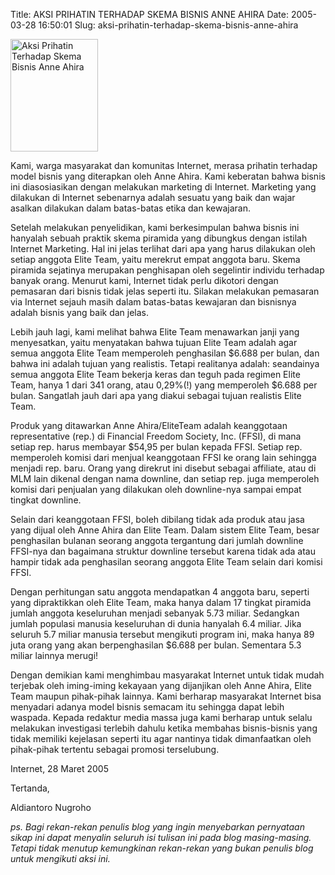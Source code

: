 Title: AKSI PRIHATIN TERHADAP SKEMA BISNIS ANNE AHIRA
Date: 2005-03-28 16:50:01
Slug: aksi-prihatin-terhadap-skema-bisnis-anne-ahira

<img src="http://aaa.priyadi.net/aaa.gif" width="140" height="180" alt="Aksi Prihatin Terhadap Skema Bisnis Anne Ahira" class="imageleft" />

Kami, warga masyarakat dan komunitas Internet, merasa prihatin terhadap model bisnis yang diterapkan oleh Anne Ahira. Kami keberatan bahwa bisnis ini diasosiasikan dengan melakukan marketing di Internet. Marketing yang dilakukan di Internet sebenarnya adalah sesuatu yang baik dan wajar asalkan dilakukan dalam batas-batas etika dan kewajaran.

Setelah melakukan penyelidikan, kami berkesimpulan bahwa bisnis ini hanyalah sebuah praktik skema piramida yang dibungkus dengan istilah Internet Marketing. Hal ini jelas terlihat dari apa yang harus dilakukan oleh setiap anggota Elite Team, yaitu merekrut empat anggota baru. Skema piramida sejatinya merupakan penghisapan oleh segelintir individu terhadap banyak orang. Menurut kami, Internet tidak perlu dikotori dengan pemasaran dari bisnis tidak jelas seperti itu. Silakan melakukan pemasaran via Internet sejauh masih dalam batas-batas kewajaran dan bisnisnya adalah bisnis yang baik dan jelas.

Lebih jauh lagi, kami melihat bahwa Elite Team menawarkan janji yang menyesatkan, yaitu menyatakan bahwa tujuan Elite Team adalah agar semua anggota Elite Team memperoleh penghasilan $6.688 per bulan, dan bahwa ini adalah tujuan yang realistis. Tetapi realitanya adalah: seandainya semua anggota Elite Team bekerja keras dan teguh pada regimen Elite Team, hanya 1 dari 341 orang, atau 0,29%(!) yang memperoleh $6.688 per bulan. Sangatlah jauh dari apa yang diakui sebagai tujuan realistis Elite Team.

Produk yang ditawarkan Anne Ahira/EliteTeam adalah keanggotaan representative (rep.) di Financial Freedom Society, Inc. (FFSI), di mana setiap rep. harus membayar $54,95 per bulan kepada FFSI. Setiap rep. memperoleh komisi dari menjual keanggotaan FFSI ke orang lain sehingga menjadi rep. baru. Orang yang direkrut ini disebut sebagai affiliate, atau di MLM lain dikenal dengan nama downline, dan setiap rep. juga memperoleh komisi dari penjualan yang dilakukan oleh downline-nya sampai empat tingkat downline.

Selain dari keanggotaan FFSI, boleh dibilang tidak ada produk atau jasa yang dijual oleh Anne Ahira dan Elite Team. Dalam sistem Elite Team, besar penghasilan bulanan seorang anggota tergantung dari jumlah downline FFSI-nya dan bagaimana struktur downline tersebut karena tidak ada atau hampir tidak ada penghasilan seorang anggota Elite Team selain dari komisi FFSI.

Dengan perhitungan satu anggota mendapatkan 4 anggota baru, seperti yang dipraktikkan oleh Elite Team, maka hanya dalam 17 tingkat piramida jumlah anggota keseluruhan menjadi sebanyak 5.73 miliar. Sedangkan jumlah populasi manusia keseluruhan di dunia hanyalah 6.4 miliar. Jika seluruh 5.7 miliar manusia tersebut mengikuti program ini, maka hanya 89 juta orang yang akan berpenghasilan $6.688 per bulan. Sementara 5.3 miliar lainnya merugi!

Dengan demikian kami menghimbau masyarakat Internet untuk tidak mudah terjebak oleh iming-iming kekayaan yang dijanjikan oleh Anne Ahira, Elite Team maupun pihak-pihak lainnya. Kami berharap masyarakat Internet bisa menyadari adanya model bisnis semacam itu sehingga dapat lebih waspada. Kepada redaktur media massa juga kami berharap untuk selalu melakukan investigasi terlebih dahulu ketika membahas bisnis-bisnis yang tidak memiliki kejelasan seperti itu agar nantinya tidak dimanfaatkan oleh pihak-pihak tertentu sebagai promosi terselubung.

Internet, 28 Maret 2005

Tertanda,

Aldiantoro Nugroho

<em>ps. Bagi rekan-rekan penulis blog yang ingin menyebarkan pernyataan sikap ini dapat menyalin seluruh isi tulisan ini pada blog masing-masing. Tetapi tidak menutup kemungkinan rekan-rekan yang bukan penulis blog untuk mengikuti aksi ini.</em>